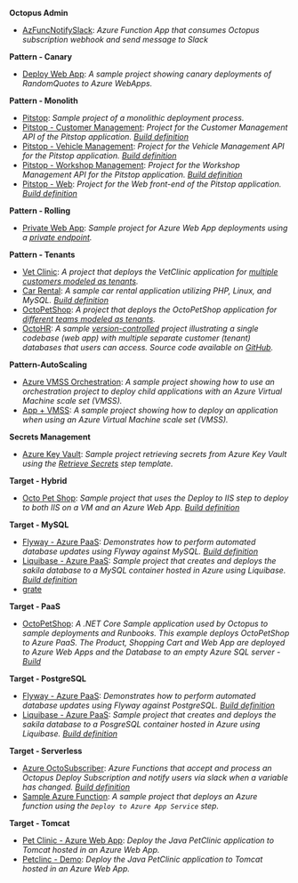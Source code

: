 **Octopus Admin**

- <a href="https://samples.octopus.app/app#/Spaces-142/projects/Projects-352/deployments/process" target="_blank">AzFuncNotifySlack</a>: <i>Azure Function App that consumes Octopus subscription webhook and send message to Slack</i>
    
**Pattern - Canary**

- <a href="https://samples.octopus.app/app#/Spaces-542/projects/Projects-943/deployments/process" target="_blank">Deploy Web App</a>: <i>A sample project showing canary deployments of RandomQuotes to Azure WebApps.</i>
    
**Pattern - Monolith**

- <a href="https://samples.octopus.app/app#/Spaces-362/projects/Projects-523/deployments/process" target="_blank">Pitstop</a>: <i>Sample project of a monolithic deployment process.</i>
- <a href="https://samples.octopus.app/app#/Spaces-362/projects/Projects-873/deployments/process" target="_blank">Pitstop - Customer Management</a>: <i>Project for the Customer Management API of the Pitstop application. [Build definition](https://teamcity.octopussamples.com/buildConfiguration/PitStop_BuildDotnet)</i>
- <a href="https://samples.octopus.app/app#/Spaces-362/projects/Projects-875/deployments/process" target="_blank">Pitstop - Vehicle Management</a>: <i>Project for the Vehicle Management API for the Pitstop application. [Build definition](https://teamcity.octopussamples.com/buildConfiguration/PitStop_BuildDotnet)</i>
- <a href="https://samples.octopus.app/app#/Spaces-362/projects/Projects-876/deployments/process" target="_blank">Pitstop - Workshop Management</a>: <i>Project for the Workshop Management API for the Pitstop application. [Build definition](https://teamcity.octopussamples.com/buildConfiguration/PitStop_BuildDotnet)</i>
- <a href="https://samples.octopus.app/app#/Spaces-362/projects/Projects-881/deployments/process" target="_blank">Pitstop - Web</a>: <i>Project for the Web front-end of the Pitstop application. [Build definition](https://teamcity.octopussamples.com/buildConfiguration/PitStop_BuildDotnet)</i>
    
**Pattern - Rolling**

- <a href="https://samples.octopus.app/app#/Spaces-45/projects/Projects-1504/deployments/process" target="_blank">Private Web App</a>: <i>Sample project for Azure Web App deployments using a [private endpoint](https://docs.microsoft.com/en-us/azure/app-service/networking/private-endpoint).</i>
    
**Pattern - Tenants**

- <a href="https://samples.octopus.app/app#/Spaces-682/projects/Projects-1302/deployments/process" target="_blank">Vet Clinic</a>: <i>A project that deploys the VetClinic application for [multiple customers modeled as tenants](https://octopus.com/docs/tenants/guides/multi-tenant-saas-application).</i>
- <a href="https://samples.octopus.app/app#/Spaces-682/projects/Projects-1341/deployments/process" target="_blank">Car Rental</a>: <i>A sample car rental application utilizing PHP, Linux, and MySQL. [Build definition](https://jenkins.octopussamples.com/job/CarRental/)</i>
- <a href="https://samples.octopus.app/app#/Spaces-682/projects/Projects-1361/deployments/process" target="_blank">OctoPetShop</a>: <i>A project that deploys the OctoPetShop application for [different teams modeled as tenants](https://octopus.com/docs/tenants/guides/multi-tenant-teams).</i>
- <a href="https://samples.octopus.app/app#/Spaces-682/projects/Projects-1581/deployments/process" target="_blank">OctoHR</a>: <i>A sample [version-controlled](https://octopus.com/docs/projects/version-control) project illustrating a single codebase (web app) with multiple separate customer (tenant) databases that users can access. Source code available on [GitHub](https://github.com/OctopusSamples/OctoHR).</i>
    
**Pattern-AutoScaling**

- <a href="https://samples.octopus.app/app#/Spaces-742/projects/Projects-1462/deployments/process" target="_blank">Azure VMSS Orchestration</a>: <i>A sample project showing how to use an orchestration project to deploy child applications with an Azure Virtual Machine scale set (VMSS).</i>
- <a href="https://samples.octopus.app/app#/Spaces-742/projects/Projects-1502/deployments/process" target="_blank">App + VMSS</a>: <i>A sample project showing how to deploy an application when using an Azure Virtual Machine scale set (VMSS).</i>
    
**Secrets Management**

- <a href="https://samples.octopus.app/app#/Spaces-822/projects/Projects-1701/deployments/process" target="_blank">Azure Key Vault</a>: <i>Sample project retrieving secrets from Azure Key Vault using the [Retrieve Secrets](https://library.octopus.com/step-templates/6f59f8aa-b2db-4f7a-b02d-a72c13d386f0/actiontemplate-azure-key-vault-retrieve-secrets) step template.</i>
    
**Target - Hybrid**

- <a href="https://samples.octopus.app/app#/Spaces-342/projects/Projects-445/deployments/process" target="_blank">Octo Pet Shop</a>: <i>Sample project that uses the Deploy to IIS step to deploy to both IIS on a VM and an Azure Web App. [Build definition](https://app.circleci.com/pipelines/github/OctopusSamples/OctoPetShop)</i>
    
**Target - MySQL**

- <a href="https://samples.octopus.app/app#/Spaces-242/projects/Projects-1122/deployments/process" target="_blank">Flyway - Azure PaaS</a>: <i>Demonstrates how to perform automated database updates using Flyway against MySQL. [Build definition](https://teamcity.octopussamples.com/buildConfiguration/Sakila_BuildFlyway)</i>
- <a href="https://samples.octopus.app/app#/Spaces-242/projects/Projects-1123/deployments/process" target="_blank">Liquibase - Azure PaaS</a>: <i>Sample project that creates and deploys the sakila database to a MySQL container hosted in Azure using Liquibase. [Build definition](https://teamcity.octopussamples.com/buildConfiguration/Sakila_BuildLiquibase)</i>
- <a href="https://samples.octopus.app/app#/Spaces-242/projects/Projects-2023/deployments/process" target="_blank">grate</a>
    
**Target - PaaS**

- <a href="https://samples.octopus.app/app#/Spaces-64/projects/Projects-1381/deployments/process" target="_blank">OctoPetShop</a>: <i>A .NET Core Sample application used by Octopus to sample deployments and Runbooks.  This example deploys OctoPetShop to Azure PaaS. The Product, Shopping Cart and Web App are deployed to Azure Web Apps and the Database to an empty Azure SQL server - [Build](https://octopussamplesext.visualstudio.com/OctoPetShop/)</i>
    
**Target - PostgreSQL**

- <a href="https://samples.octopus.app/app#/Spaces-243/projects/Projects-1084/deployments/process" target="_blank">Flyway - Azure PaaS</a>: <i>Demonstrates how to perform automated database updates using Flyway against PostgreSQL. [Build definition](https://teamcity.octopussamples.com/buildConfiguration/Sakila_BuildFlyway)</i>
- <a href="https://samples.octopus.app/app#/Spaces-243/projects/Projects-1085/deployments/process" target="_blank">Liquibase - Azure PaaS</a>: <i>Sample project that creates and deploys the sakila database to a PosgreSQL container hosted in Azure using Liquibase. [Build definition](https://teamcity.octopussamples.com/buildConfiguration/Sakila_BuildLiquibase)</i>
    
**Target - Serverless**

- <a href="https://samples.octopus.app/app#/Spaces-1/projects/Projects-1824/deployments/process" target="_blank">Azure OctoSubscriber</a>: <i>Azure Functions that accept and process an Octopus Deploy Subscription and notify users via slack when a variable has changed. [Build definition](https://github.com/OctopusSamples/OctoSubscriber/blob/main/.github/workflows/AzureFunctions.yml)</i>
- <a href="https://samples.octopus.app/app#/Spaces-1/projects/Projects-66/deployments/process" target="_blank">Sample Azure Function</a>: <i>A sample project that deploys an Azure function using the `Deploy to Azure App Service` step.</i>
    
**Target - Tomcat**

- <a href="https://samples.octopus.app/app#/Spaces-203/projects/Projects-1681/deployments/process" target="_blank">Pet Clinic - Azure Web App</a>: <i>Deploy the Java PetClinic application to Tomcat hosted in an Azure Web App.</i>
- <a href="https://samples.octopus.app/app#/Spaces-203/projects/Projects-2101/deployments/process" target="_blank">Petclinc - Demo</a>: <i>Deploy the Java PetClinic application to Tomcat hosted in an Azure Web App.</i>
